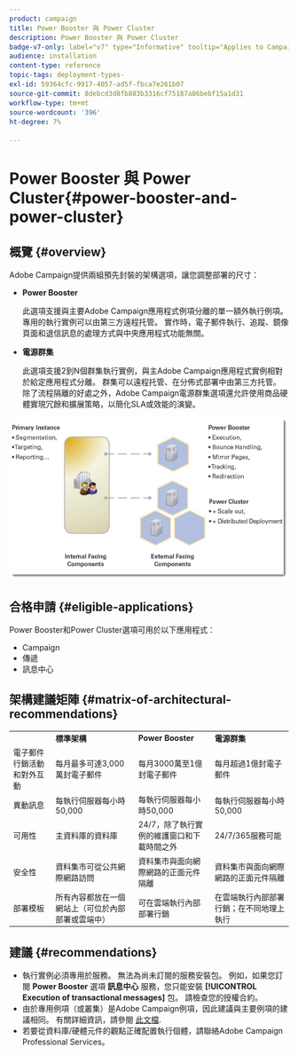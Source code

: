 ```yaml
---
product: campaign
title: Power Booster 與 Power Cluster
description: Power Booster 與 Power Cluster
badge-v7-only: label="v7" type="Informative" tooltip="Applies to Campaign Classic v7 only"
audience: installation
content-type: reference
topic-tags: deployment-types-
exl-id: 59364cfc-9917-4057-ad5f-fbca7e261b07
source-git-commit: 8debcd3d8fb883b3316cf75187a86bebf15a1d31
workflow-type: tm+mt
source-wordcount: '396'
ht-degree: 7%

---
```


# Power Booster 與 Power Cluster{#power-booster-and-power-cluster}



## 概覽 {#overview}

Adobe Campaign提供兩組預先封裝的架構選項，讓您調整部署的尺寸：

* **Power Booster**

   此選項支援與主要Adobe Campaign應用程式例項分離的單一額外執行例項。 專用的執行實例可以由第三方遠程托管。 實作時，電子郵件執行、追蹤、鏡像頁面和退信訊息的處理方式與中央應用程式功能無關。

* **電源群集**

   此選項支援2到N個群集執行實例，與主Adobe Campaign應用程式實例相對於給定應用程式分離。 群集可以遠程托管、在分佈式部署中由第三方托管。 除了流程隔離的好處之外，Adobe Campaign電源群集選項還允許使用商品硬體實現冗餘和擴展策略，以簡化SLA或效能的演變。

![](assets/architectural_options_diagram.png)

## 合格申請 {#eligible-applications}

Power Booster和Power Cluster選項可用於以下應用程式：

* Campaign
* 傳遞
* 訊息中心

## 架構建議矩陣 {#matrix-of-architectural-recommendations}

<table> 
 <tbody> 
  <tr> 
   <td> </td> 
   <td> <strong>標準架構</strong><br /> </td> 
   <td> <strong>Power Booster</strong><br /> </td> 
   <td> <strong>電源群集</strong><br /> </td> 
  </tr> 
  <tr> 
   <td> 電子郵件行銷活動和對外互動<br /> </td> 
   <td> 每月最多可達3,000萬封電子郵件<br /> </td> 
   <td> 每月3000萬至1億封電子郵件<br /> </td> 
   <td> 每月超過1億封電子郵件<br /> </td> 
  </tr> 
  <tr> 
   <td> 異動訊息<br /> </td> 
   <td> 每執行伺服器每小時50,000<br /> </td> 
   <td> 每執行伺服器每小時50,000<br /> </td> 
   <td> 每執行伺服器每小時50,000<br /> </td> 
  </tr> 
  <tr> 
   <td> 可用性<br /> </td> 
   <td> 主資料庫的資料庫<br /> </td> 
   <td> 24/7，除了執行實例的維護窗口和下載時間之外<br /> </td> 
   <td> 24/7/365服務可能<br /> </td> 
  </tr> 
  <tr> 
   <td> 安全性<br /> </td> 
   <td> 資料集市可從公共網際網路訪問<br /> </td> 
   <td> 資料集市與面向網際網路的正面元件隔離<br /> </td> 
   <td> 資料集市與面向網際網路的正面元件隔離<br /> </td> 
  </tr> 
  <tr> 
   <td> 部署模板<br /> </td> 
   <td> 所有內容都放在一個網站上（可位於內部部署或雲端中）<br /> </td> 
   <td> 可在雲端執行內部部署行銷<br /> </td> 
   <td> 在雲端執行內部部署行銷；在不同地理上執行<br /> </td> 
  </tr> 
 </tbody> 
</table>

## 建議 {#recommendations}

* 執行實例必須專用於服務。 無法為尚未訂閱的服務安裝包。 例如，如果您訂閱 **Power Booster** 選項 **訊息中心** 服務，您只能安裝 **[!UICONTROL Execution of transactional messages]** 包。 請檢查您的授權合約。
* 由於專用例項（或叢集）是Adobe Campaign例項，因此建議與主要例項的建議相同。 有關詳細資訊，請參閱 [此文檔](../../production/using/foreword.md).
* 若要從資料庫/硬體元件的觀點正確配置執行個體，請聯絡Adobe Campaign Professional Services。
